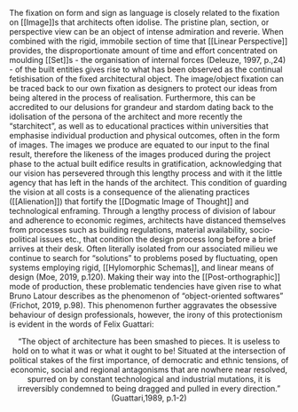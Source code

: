 The fixation on form and sign as language is closely related to the fixation on [[Image]]s that architects often idolise. The pristine plan, section, or perspective view can be an object of intense admiration and reverie. When combined with the rigid, immobile section of time that [[Linear Perspective]] provides, the disproportionate amount of time and effort concentrated on moulding [[Set]]s - the organisation of internal forces (Deleuze, 1997, p.,24) - of the built entities gives rise to what has been observed as the continual fetishisation of the fixed architectural object. The image/object fixation can be traced back to our own fixation as designers to protect our ideas from being altered in the process of realisation. Furthermore, this can be accredited to our delusions for grandeur and stardom dating back to the idolisation of the persona of the architect and more recently the “starchitect”, as well as to educational practices within universities that emphasise individual production and physical outcomes, often in the form of images. The images we produce are equated to our input to the final result, therefore the likeness of the images produced during the project phase to the actual built edifice results in gratification, acknowledging that our vision has persevered through this lengthy process and with it the little agency that has left in the hands of the architect. This condition of guarding the vision at all costs is a consequence of the alienating practices ([[Alienation]]) that fortify the [[Dogmatic Image of Thought]] and technological enframing. Through a lengthy process of division of labour and adherence to economic regimes, architects have distanced themselves from processes such as building regulations, material availability, socio-political issues etc., that condition the design process long before a brief arrives at their desk. Often literally isolated from our associated milieu we continue to search for “solutions” to problems posed by fluctuating, open systems employing rigid, [[Hylomorphic Schemas]], and linear means of design (Moe, 2019, p.120). Making their way into the [[Post-orthographic]] mode of production, these problematic tendencies have given rise to what Bruno Latour describes as the phenomenon of “object-oriented softwares” (Frichot, 2019, p.98). This phenomenon further aggravates the obsessive behaviour of design professionals, however, the irony of this protectionism is evident in the words of Felix Guattari: 
<p align= "center">“The object of architecture has been smashed to pieces. It is useless to hold on to what it was or what it ought to be! Situated at the intersection of political stakes of the first importance, of democratic and ethnic tensions, of economic, social and regional antagonisms that are nowhere near resolved, spurred on by constant technological and industrial mutations, it is irreversibly condemned to being dragged and pulled in every direction.” (Guattari,1989, p.1-2) </p>



